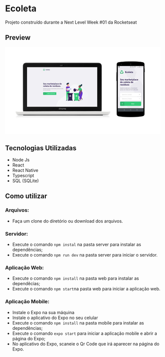 # Ecoleta
Projeto construído durante a Next Level Week #01 da Rocketseat

## Preview
![Preview de Ecoleta](https://github.com/hudvdias/ecoleta/blob/master/Ecoleta%20preview.jpg)

## Tecnologias Utilizadas
- Node Js
- React
- React Native
- Typescript
- SQL (SQLite)

## Como utilizar

### Arquivos:
- Faça um clone do diretório ou download dos arquivos.

### Servidor:
- Execute o comando ```npm instal``` na pasta server para instalar as dependências;
- Execute o comando ```npm run dev``` na pasta server para iniciar o servidor.

### Aplicação Web:
- Execute o comando ```npm install``` na pasta web para instalar as dependêcias;
- Execute o comando ```npm start```na pasta web para iniciar a aplicação web.

### Aplicação Mobile:
- Instale o Expo na sua máquina
- Instale o aplicativo do Expo no seu celular
- Execute o comando ```npm install``` na pasta mobile para instalar as dependências;
- Execute o comando ```expo start``` para iniciar a aplicação mobile e abrir a página do Expo;
- No aplicativo do Expo, scaneie o Qr Code que irá aparecer na página do Expo.
